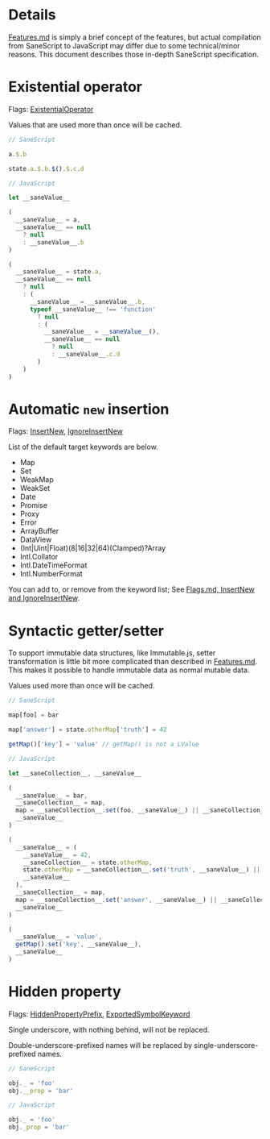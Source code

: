 Details
========

[Features.md](https://github.com/RefinedJS/SaneScript/blob/master/Features.md) is simply a brief concept of the features, but actual compilation from SaneScript to JavaScript may differ due to some technical/minor reasons. This document describes those in-depth SaneScript specification.

# Existential operator

Flags: [ExistentialOperator](https://github.com/RefinedJS/SaneScript/blob/master/Flags.md#existentialoperator)

Values that are used more than once will be cached.

```js
// SaneScript

a.$.b

state.a.$.b.$().$.c.d
```

```js
// JavaScript

let __saneValue__

(
  __saneValue__ = a,
  __saneValue__ == null
    ? null
    : __saneValue__.b
)

(
  __saneValue__ = state.a,
  __saneValue__ == null
    ? null
    : (
      __saneValue__ = __saneValue__.b,
      typeof __saneValue__ !== 'function'
        ? null
        : (
          __saneValue__ = __saneValue__(),
          __saneValue__ == null
            ? null
            : __saneValue__.c.d
        )
    )
)
```

# Automatic `new` insertion

Flags: [InsertNew](https://github.com/RefinedJS/SaneScript/blob/master/Flags.md#insertnew), [IgnoreInsertNew](https://github.com/RefinedJS/SaneScript/blob/master/Flags.md#ignoreinsertnew)

List of the default target keywords are below.

- Map
- Set
- WeakMap
- WeakSet
- Date
- Promise
- Proxy
- Error
- ArrayBuffer
- DataView
- (Int|Uint|Float)(8|16|32|64)(Clamped)?Array
- Intl.Collator
- Intl.DateTimeFormat
- Intl.NumberFormat

You can add to, or remove from the keyword list; See [Flags.md, InsertNew and IgnoreInsertNew](https://github.com/RefinedJS/SaneScript/blob/master/Flags.md#insertnew).

# Syntactic getter/setter

To support immutable data structures, like Immutable.js, setter transformation is little bit more complicated than described in [Features.md](https://github.com/RefinedJS/SaneScript/blob/master/Features.md). This makes it possible to handle immutable data as normal mutable data.

Values used more than once will be cached.

```js
// SaneScript

map[foo] = bar

map['answer'] = state.otherMap['truth'] = 42

getMap()['key'] = 'value' // getMap() is not a LValue
```

```js
// JavaScript

let __saneCollection__, __saneValue__

(
  __saneValue__ = bar,
  __saneCollection__ = map,
  map = __saneCollection__.set(foo, __saneValue__) || __saneCollection__,
  __saneValue__
)

(
  __saneValue__ = (
    __saneValue__ = 42,
    __saneCollection__ = state.otherMap,
    state.otherMap = __saneCollection__.set('truth', __saneValue__) || __saneCollection__,
    __saneValue__
  ),
  __saneCollection__ = map,
  map = __saneCollection__.set('answer', __saneValue__) || __saneCollection__,
  __saneValue__
)

(
  __saneValue__ = 'value',
  getMap().set('key', __saneValue__),
  __saneValue__
)
```

# Hidden property

Flags: [HiddenPropertyPrefix](https://github.com/RefinedJS/SaneScript/blob/master/Flags.md#hiddenpropertyprefix), [ExportedSymbolKeyword](https://github.com/RefinedJS/SaneScript/blob/master/Flags.md#exportedsymbolkeyword)

Single underscore, with nothing behind, will not be replaced.

Double-underscore-prefixed names will be replaced by single-underscore-prefixed names.

```js
// SaneScript

obj._ = 'foo'
obj.__prop = 'bar'
```

```js
// JavaScript

obj._ = 'foo'
obj._prop = 'bar'
```
